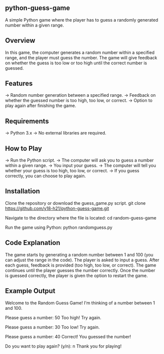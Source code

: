## python-guess-game
A simple Python game where the player has to guess a randomly generated number within a given range.

## Overview
In this game, the computer generates a random number within a specified range, and the player must guess the number. The game will give feedback on whether the guess is too low or too high until the correct number is guessed.

## Features
-> Random number generation between a specified range.
-> Feedback on whether the guessed number is too high, too low, or correct.
-> Option to play again after finishing the game.

## Requirements
-> Python 3.x
-> No external libraries are required.

## How to Play
-> Run the Python script.
-> The computer will ask you to guess a number within a given range.
-> You input your guess.
-> The computer will tell you whether your guess is too high, too low, or correct.
-> If you guess correctly, you can choose to play again.

## Installation
Clone the repository or download the guess_game.py script.
  git clone https://github.com/y18-h21/python-guess-game.git

Navigate to the directory where the file is located:
   cd random-guess-game

Run the game using Python:
   python randomguess.py
   
## Code Explanation
The game starts by generating a random number between 1 and 100 (you can adjust the range in the code).
The player is asked to input a guess.
After each guess, feedback is provided (too high, too low, or correct).
The game continues until the player guesses the number correctly.
Once the number is guessed correctly, the player is given the option to restart the game.

## Example Output
Welcome to the Random Guess Game!
I'm thinking of a number between 1 and 100.

Please guess a number: 50
Too high! Try again.

Please guess a number: 30
Too low! Try again.

Please guess a number: 40
Correct! You guessed the number!

Do you want to play again? (y/n): n
Thank you for playing!
